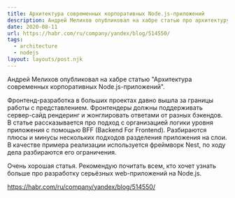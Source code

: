 ```yaml
---
title: Архитектура современных корпоративных Node.js-приложений
description: Андрей Мелихов опубликовал на хабре статью про архитектуру современных Node.js-приложений
date: 2020-08-11
url: https://habr.com/ru/company/yandex/blog/514550/
tags:
  - architecture
  - nodejs
layout: layouts/post.njk
---
```

Андрей Мелихов опубликовал на хабре статью "Архитектура современных корпоративных Node.js-приложений".

Фронтенд-разработка в больших проектах давно вышла за границы работы с представлением. Фронтендеры должны поддерживать сервер-сайд рендеринг и жонглировать ответами от разных бэкендов. В статье рассказывается про подход с организацией логики уровня приложения с помощью BFF (Backend For Frontend). Разбираются плюсы и минусы нескольких подходов разделения приложения на слои. В качестве примера реализации используется фреймворк Nest, по ходу дела разбираются его ограничения.

Очень хорошая статья. Рекомендую почитать всем, кто хочет узнать больше про разработку серьёзных web-приложений на Node.js.

https://habr.com/ru/company/yandex/blog/514550/
